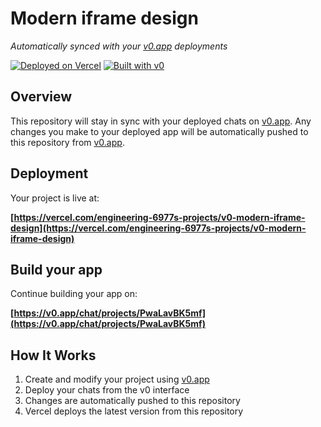 # Modern iframe design

*Automatically synced with your [v0.app](https://v0.app) deployments*

[![Deployed on Vercel](https://img.shields.io/badge/Deployed%20on-Vercel-black?style=for-the-badge&logo=vercel)](https://vercel.com/engineering-6977s-projects/v0-modern-iframe-design)
[![Built with v0](https://img.shields.io/badge/Built%20with-v0.app-black?style=for-the-badge)](https://v0.app/chat/projects/PwaLavBK5mf)

## Overview

This repository will stay in sync with your deployed chats on [v0.app](https://v0.app).
Any changes you make to your deployed app will be automatically pushed to this repository from [v0.app](https://v0.app).

## Deployment

Your project is live at:

**[https://vercel.com/engineering-6977s-projects/v0-modern-iframe-design](https://vercel.com/engineering-6977s-projects/v0-modern-iframe-design)**

## Build your app

Continue building your app on:

**[https://v0.app/chat/projects/PwaLavBK5mf](https://v0.app/chat/projects/PwaLavBK5mf)**

## How It Works

1. Create and modify your project using [v0.app](https://v0.app)
2. Deploy your chats from the v0 interface
3. Changes are automatically pushed to this repository
4. Vercel deploys the latest version from this repository